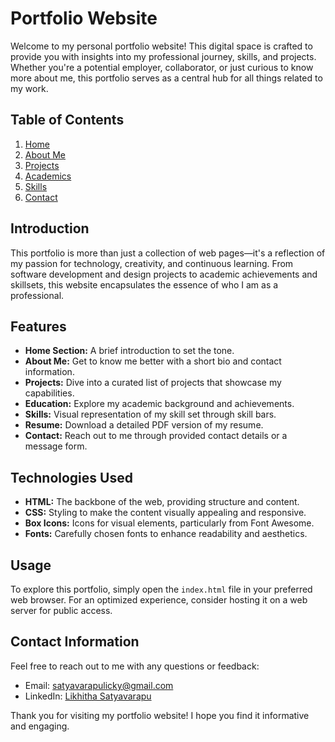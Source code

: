 # Portfolio Website

Welcome to my personal portfolio website! This digital space is crafted to provide you with insights into my professional journey, skills, and projects. Whether you're a potential employer, collaborator, or just curious to know more about me, this portfolio serves as a central hub for all things related to my work.

## Table of Contents

1. [Home](#home)
2. [About Me](#about-me)
3. [Projects](#projects)
4. [Academics](#academics)
5. [Skills](#skills)
6. [Contact](#contact)

## Introduction

This portfolio is more than just a collection of web pages—it's a reflection of my passion for technology, creativity, and continuous learning. From software development and design projects to academic achievements and skillsets, this website encapsulates the essence of who I am as a professional.

## Features

- **Home Section:** A brief introduction to set the tone.
- **About Me:** Get to know me better with a short bio and contact information.
- **Projects:** Dive into a curated list of projects that showcase my capabilities.
- **Education:** Explore my academic background and achievements.
- **Skills:** Visual representation of my skill set through skill bars.
- **Resume:** Download a detailed PDF version of my resume.
- **Contact:** Reach out to me through provided contact details or a message form.

## Technologies Used

- **HTML:** The backbone of the web, providing structure and content.
- **CSS:** Styling to make the content visually appealing and responsive.
- **Box Icons:** Icons for visual elements, particularly from Font Awesome.
- **Fonts:** Carefully chosen fonts to enhance readability and aesthetics.

## Usage

To explore this portfolio, simply open the `index.html` file in your preferred web browser. For an optimized experience, consider hosting it on a web server for public access.

## Contact Information

Feel free to reach out to me with any questions or feedback:

- Email: [satyavarapulicky@gmail.com](mailto:satyavarapulicky@gmail.com)
- LinkedIn: [Likhitha Satyavarapu]( https://www.linkedin.com/in/likhitha-satyavarapu-230a26230/)

Thank you for visiting my portfolio website! I hope you find it informative and engaging.

